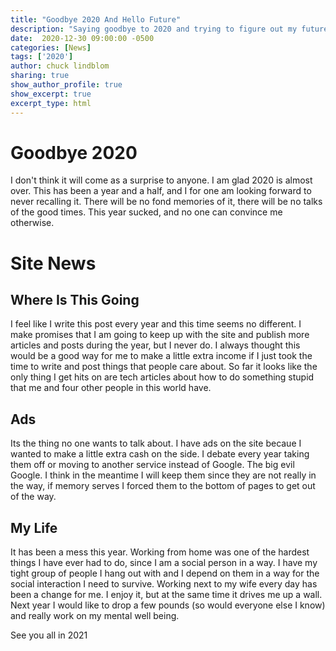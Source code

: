 ```yaml
---
title: "Goodbye 2020 And Hello Future"
description: "Saying goodbye to 2020 and trying to figure out my future"
date:  2020-12-30 09:00:00 -0500
categories: [News]
tags: ['2020']
author: chuck lindblom
sharing: true
show_author_profile: true
show_excerpt: true
excerpt_type: html
---
```


# Goodbye 2020

I don't think it will come as a surprise to anyone. I am glad 2020 is almost over. This has been a year and a half, and I for one am looking forward to never recalling it. There will be no fond memories of it, there will be no talks of the good times. This year sucked, and no one can convince me otherwise.

# Site News

## Where Is This Going

I feel like I write this post every year and this time seems no different. I make promises that I am going to keep up with the site and publish more articles and posts during the year, but I never do. I always thought this would be a good way for me to make a little extra income if I just took the time to write and post things that people care about. So far it looks like the only thing I get hits on are tech articles about how to do something stupid that me and four other people in this world have.

## Ads

Its the thing no one wants to talk about. I have ads on the site becaue I wanted to make a little extra cash on the side. I debate every year taking them off or moving to another service instead of Google. The big evil Google. I think in the meantime I will keep them since they are not really in the way, if memory serves I forced them to the bottom of pages to get out of the way.

## My Life

It has been a mess this year. Working from home was one of the hardest things I have ever had to do, since I am a social person in a way. I have my tight group of people I hang out with and I depend on them in a way for the social interaction I need to survive. Working next to my wife every day has been a change for me. I enjoy it, but at the same time it drives me up a wall. Next year I would like to drop a few pounds (so would everyone else I know) and really work on my mental well being.


See you all in 2021
